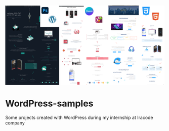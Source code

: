 ![magic css](https://github.com/Silent-Watcher/WordPress-samples/blob/master/banner.png)
# WordPress-samples
 Some projects created with WordPress during my internship at Iracode company
